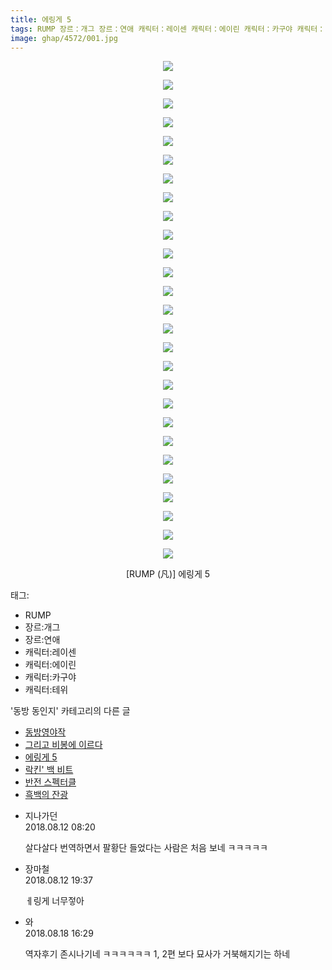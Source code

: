 ```yaml
---
title: 에링게 5
tags: RUMP 장르：개그 장르：연애 캐릭터：레이센 캐릭터：에이린 캐릭터：카구야 캐릭터：테위 凡 동방_동인지
image: ghap/4572/001.jpg
---
```

<div class="article">
<p style="text-align: center; clear: none; float: none;"><img src="{{ site.nasurl }}/ghap/4572/001.jpg"/></p>
<p style="text-align: center; clear: none; float: none;"><img src="{{ site.nasurl }}/ghap/4572/002.jpg"/></p>
<p style="text-align: center; clear: none; float: none;"><img src="{{ site.nasurl }}/ghap/4572/003.jpg"/></p>
<p style="text-align: center; clear: none; float: none;"><img src="{{ site.nasurl }}/ghap/4572/004.jpg"/></p>
<p style="text-align: center; clear: none; float: none;"><img src="{{ site.nasurl }}/ghap/4572/005.jpg"/></p>
<p style="text-align: center; clear: none; float: none;"><img src="{{ site.nasurl }}/ghap/4572/006.jpg"/></p>
<p style="text-align: center; clear: none; float: none;"><img src="{{ site.nasurl }}/ghap/4572/007.jpg"/></p>
<p style="text-align: center; clear: none; float: none;"><img src="{{ site.nasurl }}/ghap/4572/008.jpg"/></p>
<p style="text-align: center; clear: none; float: none;"><img src="{{ site.nasurl }}/ghap/4572/009.jpg"/></p>
<p style="text-align: center; clear: none; float: none;"><img src="{{ site.nasurl }}/ghap/4572/010.jpg"/></p>
<p style="text-align: center; clear: none; float: none;"><img src="{{ site.nasurl }}/ghap/4572/011.jpg"/></p>
<p style="text-align: center; clear: none; float: none;"><img src="{{ site.nasurl }}/ghap/4572/012.jpg"/></p>
<p style="text-align: center; clear: none; float: none;"><img src="{{ site.nasurl }}/ghap/4572/013.jpg"/></p>
<p style="text-align: center; clear: none; float: none;"><img src="{{ site.nasurl }}/ghap/4572/014.jpg"/></p>
<p style="text-align: center; clear: none; float: none;"><img src="{{ site.nasurl }}/ghap/4572/015.jpg"/></p>
<p style="text-align: center; clear: none; float: none;"><img src="{{ site.nasurl }}/ghap/4572/016.jpg"/></p>
<p style="text-align: center; clear: none; float: none;"><img src="{{ site.nasurl }}/ghap/4572/017.jpg"/></p>
<p style="text-align: center; clear: none; float: none;"><img src="{{ site.nasurl }}/ghap/4572/018.jpg"/></p>
<p style="text-align: center; clear: none; float: none;"><img src="{{ site.nasurl }}/ghap/4572/019.jpg"/></p>
<p style="text-align: center; clear: none; float: none;"><img src="{{ site.nasurl }}/ghap/4572/020.jpg"/></p>
<p style="text-align: center; clear: none; float: none;"><img src="{{ site.nasurl }}/ghap/4572/021.jpg"/></p>
<p style="text-align: center; clear: none; float: none;"><img src="{{ site.nasurl }}/ghap/4572/022.jpg"/></p>
<p style="text-align: center; clear: none; float: none;"><img src="{{ site.nasurl }}/ghap/4572/023.jpg"/></p>
<p style="text-align: center; clear: none; float: none;"><img src="{{ site.nasurl }}/ghap/4572/024.jpg"/></p>
<p style="text-align: center; clear: none; float: none;"><img src="{{ site.nasurl }}/ghap/4572/025.jpg"/></p>
<p style="text-align: center; clear: none; float: none;"><img src="{{ site.nasurl }}/ghap/4572/026.jpg"/></p>
<p style="text-align: center; clear: none; float: none;"><img src="{{ site.nasurl }}/ghap/4572/027.jpg"/></p>
<p style="text-align: center; clear: none; float: none;">[RUMP (凡)] 에링게 5</p>
</div><div class="tagTrail">
<p>태그: </p>
<ul>
<li>RUMP</li>
<li>장르:개그</li>
<li>장르:연애</li>
<li>캐릭터:레이센</li>
<li>캐릭터:에이린</li>
<li>캐릭터:카구야</li>
<li>캐릭터:테위</li>
</ul>
</div><div class="another">
<p>'동방 동인지' 카테고리의 다른 글</p>
<ul>
<li><a href="/2018-08-11-ghap_4576">동방영야작</a></li>
<li><a href="/2018-08-05-ghap_4573">그리고 비봉에 이르다</a></li>
<li><a href="/2018-08-05-ghap_4572">에링게 5</a></li>
<li><a href="/2018-08-05-ghap_4571">락킨' 백 비트</a></li>
<li><a href="/2018-08-05-ghap_4570">반전 스펙터클</a></li>
<li><a href="/2018-08-03-ghap_4568">흑백의 잔광</a></li>
</ul>
</div><div class="cb_module cb_fluid">
<div class="cb_wrt cb_profile">
<div class="comment">
<ul>
<li class="cb_thumb_off" id="comment15306484">
<div class="cb_comment_area">
<div class="cb_info_area">
<div class="cb_section">
<span class="cb_nick_name">지나가던</span>
</div>
<div class="cb_section">
<span class="cb_date">2018.08.12 08:20 </span>
</div>
</div>
<div class="cb_dsc_comment">
<p class="cb_dsc">
											살다살다 번역하면서 팔황단 들었다는 사람은 처음 보네 ㅋㅋㅋㅋㅋ
										</p>
</div>
</div></li>
<li class="cb_thumb_off" id="comment15306830">
<div class="cb_comment_area">
<div class="cb_info_area">
<div class="cb_section">
<span class="cb_nick_name">장마철</span>
</div>
<div class="cb_section">
<span class="cb_date">2018.08.12 19:37 </span>
</div>
</div>
<div class="cb_dsc_comment">
<p class="cb_dsc">
											ㅔ링게 너무젛아
										</p>
</div>
</div></li>
<li class="cb_thumb_off" id="comment15311519">
<div class="cb_comment_area">
<div class="cb_info_area">
<div class="cb_section">
<span class="cb_nick_name">와</span>
</div>
<div class="cb_section">
<span class="cb_date">2018.08.18 16:29 </span>
</div>
</div>
<div class="cb_dsc_comment">
<p class="cb_dsc">
											역자후기 존시나기네 ㅋㅋㅋㅋㅋㅋ 1, 2편 보다 묘사가 거북해지기는 하네
										</p>
</div>
</div></li>
</ul>
</div>
</div><!-- commentList close -->
</div>